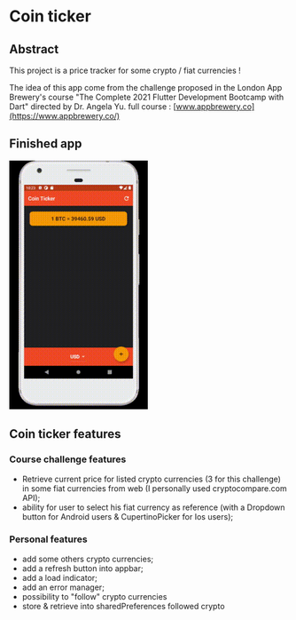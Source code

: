 # Coin ticker

## Abstract
This project is a price tracker for some crypto / fiat currencies ! 

The idea of this app come from the challenge proposed in the London App Brewery's course "The Complete 2021 Flutter Development Bootcamp with Dart" directed by Dr. Angela Yu.
full course : [www.appbrewery.co](https://www.appbrewery.co/)

## Finished app
![Finished App](finished_app.gif)

## Coin ticker features

### Course challenge features
- Retrieve current price for listed crypto currencies (3 for this challenge) in some fiat currencies from web (I personally used cryptocompare.com API);
- ability for user to select his fiat currency as reference (with a Dropdown button for Android users & CupertinoPicker for Ios users);

### Personal features
- add some others crypto currencies;
- add a refresh button into appbar;
- add a load indicator;
- add an error manager;
- possibility to "follow" crypto currencies
- store & retrieve into sharedPreferences followed crypto 

